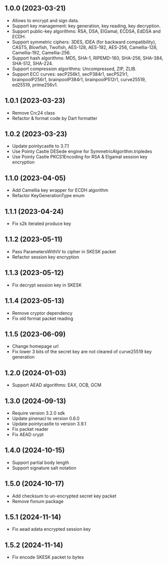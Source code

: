 ## 1.0.0 (2023-03-21)
- Allows to encrypt and sign data.
- Support key management: key generation, key reading, key decryption.
- Support public-key algorithms: RSA, DSA, ElGamal, ECDSA, EdDSA and ECDH.
- Support symmetric ciphers: 3DES, IDEA (for backward compatibility), CAST5, Blowfish, Twofish, AES-128, AES-192, AES-256, Camellia-128, Camellia-192, Camellia-256.
- Support hash algorithms: MD5, SHA-1, RIPEMD-160, SHA-256, SHA-384, SHA-512, SHA-224.
- Support compression algorithms: Uncompressed, ZIP, ZLIB.
- Support ECC curves: secP256k1, secP384r1, secP521r1, brainpoolP256r1, brainpoolP384r1, brainpoolP512r1, curve25519, ed25519, prime256v1.

## 1.0.1 (2023-03-23)
- Remove Crc24 class
- Refactor & format code by Dart formatter

## 1.0.2 (2023-03-23)
- Update pointycastle to 3.7.1
- Use Pointy Castle DESede engine for SymmetricAlgorithm.tripledes
- Use Pointy Castle PKCS1Encoding for RSA & Elgamal session key encryption

## 1.1.0 (2023-04-05)
- Add Camellia key wrapper for ECDH algorithm
- Refactor KeyGenerationType enum

## 1.1.1 (2023-04-24)
- Fix s2k iterated produce key

## 1.1.2 (2023-05-11)
- Pass ParametersWithIV to cipher in SKESK packet
- Refactor session key encryption

## 1.1.3 (2023-05-12)
- Fix decrypt session key in SKESK

## 1.1.4 (2023-05-13)
- Remove cryptor dependency
- Fix old format packet reading

## 1.1.5 (2023-06-09)
- Change homepage url
- Fix lower 3 bits of the secret key are not cleared of curve25519 key generation

## 1.2.0 (2024-01-03)
- Support AEAD algorithms: EAX, OCB, GCM

## 1.3.0 (2024-09-13)
- Require version 3.2.0 sdk
- Update pinenacl to version 0.6.0
- Update pointycastle to version 3.9.1
- Fix packet reader
- Fix AEAD crypt

## 1.4.0 (2024-10-15)
- Support partial body length
- Support signature salt notation

## 1.5.0 (2024-10-17)
- Add checksum to un-encrypted secret key packet 
- Remove fixnum package

## 1.5.1 (2024-11-14)
- Fix aead adata encrypted session key

## 1.5.2 (2024-11-14)
- Fix encode SKESK packet to bytes
